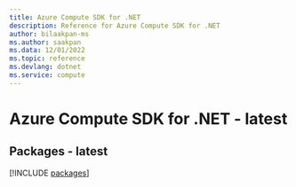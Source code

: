 ```yaml
---
title: Azure Compute SDK for .NET
description: Reference for Azure Compute SDK for .NET
author: bilaakpan-ms
ms.author: saakpan
ms.data: 12/01/2022
ms.topic: reference
ms.devlang: dotnet
ms.service: compute
---
```

# Azure Compute SDK for .NET - latest
## Packages - latest
[!INCLUDE [packages](compute-index.md)]